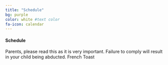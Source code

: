 ```yaml
---
title: "Schedule"
bg: purple 
color: white #text color
fa-icon: calendar
---
```


#### Schedule
Parents, please read this as it is very important.
Failure to comply will result in your child being abducted.
French Toast

